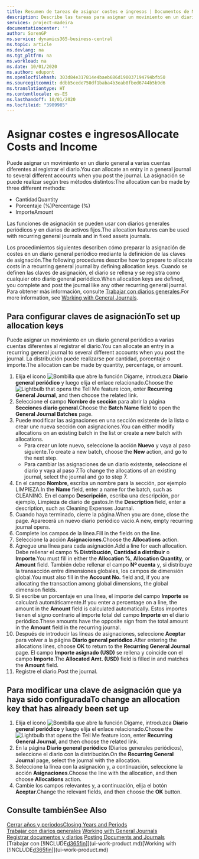 ```yaml
---
title: Resumen de tareas de asignar costes e ingresos | Documentos de Microsoft
description: Describe las tareas para asignar un movimiento en un diario general a varias cuentas diferentes al registrar el diario.
services: project-madeira
documentationcenter: ''
author: SorenGP
ms.service: dynamics365-business-central
ms.topic: article
ms.devlang: na
ms.tgt_pltfrm: na
ms.workload: na
ms.date: 10/01/2020
ms.author: edupont
ms.openlocfilehash: 303d84e317814e4baeb686d190037194794bfb50
ms.sourcegitcommit: ddbb5cede750df1baba4b3eab8fbed6744b5b9d6
ms.translationtype: HT
ms.contentlocale: es-ES
ms.lasthandoff: 10/01/2020
ms.locfileid: "3909985"
---
```

# <a name="allocate-costs-and-income"></a><span data-ttu-id="4b7ad-103">Asignar costes e ingresos</span><span class="sxs-lookup"><span data-stu-id="4b7ad-103">Allocate Costs and Income</span></span>
<span data-ttu-id="4b7ad-104">Puede asignar un movimiento en un diario general a varias cuentas diferentes al registrar el diario.</span><span class="sxs-lookup"><span data-stu-id="4b7ad-104">You can allocate an entry in a general journal to several different accounts when you post the journal.</span></span> <span data-ttu-id="4b7ad-105">La asignación se puede realizar según tres métodos distintos:</span><span class="sxs-lookup"><span data-stu-id="4b7ad-105">The allocation can be made by three different methods:</span></span>

* <span data-ttu-id="4b7ad-106">Cantidad</span><span class="sxs-lookup"><span data-stu-id="4b7ad-106">Quantity</span></span>
* <span data-ttu-id="4b7ad-107">Porcentaje (%)</span><span class="sxs-lookup"><span data-stu-id="4b7ad-107">Percentage (%)</span></span>
* <span data-ttu-id="4b7ad-108">Importe</span><span class="sxs-lookup"><span data-stu-id="4b7ad-108">Amount</span></span>

<span data-ttu-id="4b7ad-109">Las funciones de asignación se pueden usar con diarios generales periódicos y en diarios de activos fijos.</span><span class="sxs-lookup"><span data-stu-id="4b7ad-109">The allocation features can be used with recurring general journals and in fixed assets journals.</span></span>
<!--You can also distribute the cost or revenue of a line to an intercompany partner when you post a sales or purchase document. When you post the document, a line will be posted in your general journal, and a corresponding line will be created in the intercompany outbox.-->

<span data-ttu-id="4b7ad-110">Los procedimientos siguientes describen cómo preparar la asignación de costes en un diario general periódico mediante la definición de las claves de asignación.</span><span class="sxs-lookup"><span data-stu-id="4b7ad-110">The following procedures describe how to prepare to allocate costs in a recurring general journal by defining allocation keys.</span></span> <span data-ttu-id="4b7ad-111">Cuando se definen las claves de asignación, el diario se rellena y se registra como cualquier otro diario general periódico.</span><span class="sxs-lookup"><span data-stu-id="4b7ad-111">When allocation keys are defined, you complete and post the journal like any other recurring general journal.</span></span> <span data-ttu-id="4b7ad-112">Para obtener más información, consulte [Trabajar con diarios generales](ui-work-general-journals.md).</span><span class="sxs-lookup"><span data-stu-id="4b7ad-112">For more information, see [Working with General Journals](ui-work-general-journals.md).</span></span>

## <a name="to-set-up-allocation-keys"></a><span data-ttu-id="4b7ad-113">Para configurar claves de asignación</span><span class="sxs-lookup"><span data-stu-id="4b7ad-113">To set up allocation keys</span></span>
<span data-ttu-id="4b7ad-114">Puede asignar un movimiento en un diario general periódico a varias cuentas diferentes al registrar el diario.</span><span class="sxs-lookup"><span data-stu-id="4b7ad-114">You can allocate an entry in a recurring general journal to several different accounts when you post the journal.</span></span> <span data-ttu-id="4b7ad-115">La distribución puede realizarse por cantidad, porcentaje o importe.</span><span class="sxs-lookup"><span data-stu-id="4b7ad-115">The allocation can be made by quantity, percentage, or amount.</span></span>
1. <span data-ttu-id="4b7ad-116">Elija el icono ![Bombilla que abre la función Dígame](media/ui-search/search_small.png "Dígame qué desea hacer"), introduzca **Diario general periódico** y luego elija el enlace relacionado.</span><span class="sxs-lookup"><span data-stu-id="4b7ad-116">Choose the ![Lightbulb that opens the Tell Me feature](media/ui-search/search_small.png "Tell me what you want to do") icon, enter **Recurring General Journal**, and then choose the related link.</span></span>
2. <span data-ttu-id="4b7ad-117">Seleccione el campo **Nombre de sección** para abrir la página **Secciones diario general**.</span><span class="sxs-lookup"><span data-stu-id="4b7ad-117">Choose the **Batch Name** field to open the **General Journal Batches** page.</span></span>
3. <span data-ttu-id="4b7ad-118">Puede modificar las asignaciones en una sección existente de la lista o crear une nueva sección con asignaciones.</span><span class="sxs-lookup"><span data-stu-id="4b7ad-118">You can either modify allocations on an existing batch in the list or create a new batch with allocations.</span></span>
   * <span data-ttu-id="4b7ad-119">Para crear un lote nuevo, seleccione la acción **Nuevo** y vaya al paso siguiente.</span><span class="sxs-lookup"><span data-stu-id="4b7ad-119">To create a new batch, choose the **New** action, and go to the next step.</span></span>
   * <span data-ttu-id="4b7ad-120">Para cambiar las asignaciones de un diario existente, seleccione el diario y vaya al paso 7.</span><span class="sxs-lookup"><span data-stu-id="4b7ad-120">To change the allocations of an existing journal, select the journal and go to step 7.</span></span>    
4. <span data-ttu-id="4b7ad-121">En el campo **Nombre**, escriba un nombre para la sección, por ejemplo LIMPIEZA.</span><span class="sxs-lookup"><span data-stu-id="4b7ad-121">In the **Name** field, enter a name for the batch, such as CLEANING.</span></span> <span data-ttu-id="4b7ad-122">En el campo **Descripción**, escriba una descripción, por ejemplo, Limpieza de diario de gastos.</span><span class="sxs-lookup"><span data-stu-id="4b7ad-122">In the **Description** field, enter a description, such as Cleaning Expenses Journal.</span></span>
5. <span data-ttu-id="4b7ad-123">Cuando haya terminado, cierre la página.</span><span class="sxs-lookup"><span data-stu-id="4b7ad-123">When you are done, close the page.</span></span> <span data-ttu-id="4b7ad-124">Aparecerá un nuevo diario periódico vacío.</span><span class="sxs-lookup"><span data-stu-id="4b7ad-124">A new, empty recurring journal opens.</span></span>
6. <span data-ttu-id="4b7ad-125">Complete los campos de la línea.</span><span class="sxs-lookup"><span data-stu-id="4b7ad-125">Fill in the fields on the line.</span></span>
7. <span data-ttu-id="4b7ad-126">Seleccione la acción **Asignaciones**.</span><span class="sxs-lookup"><span data-stu-id="4b7ad-126">Choose the **Allocations** action.</span></span>
8. <span data-ttu-id="4b7ad-127">Agregue una línea para cada asignación.</span><span class="sxs-lookup"><span data-stu-id="4b7ad-127">Add a line for each allocation.</span></span> <span data-ttu-id="4b7ad-128">Debe rellenar el campo **% Distribución**, **Cantidad a distribuir** o **Importe**.</span><span class="sxs-lookup"><span data-stu-id="4b7ad-128">You must fill in either the **Allocation %**, **Allocation Quantity**, or **Amount** field.</span></span> <span data-ttu-id="4b7ad-129">También debe rellenar el campo **Nº cuenta** y, si distribuye la transacción entre dimensiones globales, los campos de dimensión global.</span><span class="sxs-lookup"><span data-stu-id="4b7ad-129">You must also fill in the **Account No.** field and, if you are allocating the transaction among global dimensions, the global dimension fields.</span></span>
9. <span data-ttu-id="4b7ad-130">Si escribe un porcentaje en una línea, el importe del campo **Importe** se calculará automáticamente.</span><span class="sxs-lookup"><span data-stu-id="4b7ad-130">If you enter a percentage on a line, the amount in the **Amount** field is calculated automatically.</span></span> <span data-ttu-id="4b7ad-131">Estos importes tienen el signo contrario al importe total del campo **Importe** en el diario periódico.</span><span class="sxs-lookup"><span data-stu-id="4b7ad-131">These amounts have the opposite sign from the total amount in the **Amount** field in the recurring journal.</span></span>
10. <span data-ttu-id="4b7ad-132">Después de introducir las líneas de asignaciones, seleccione **Aceptar** para volver a la página **Diario general periódico**.</span><span class="sxs-lookup"><span data-stu-id="4b7ad-132">After entering the allocations lines, choose **OK** to return to the **Recurring General Journal** page.</span></span> <span data-ttu-id="4b7ad-133">El campo **Importe asignado (USD)** se rellena y coincide con el campo **Importe**.</span><span class="sxs-lookup"><span data-stu-id="4b7ad-133">The **Allocated Amt. (USD)** field is filled in and matches the **Amount** field.</span></span>
11. <span data-ttu-id="4b7ad-134">Registre el diario.</span><span class="sxs-lookup"><span data-stu-id="4b7ad-134">Post the journal.</span></span>

## <a name="to-change-an-allocation-key-that-has-already-been-set-up"></a><span data-ttu-id="4b7ad-135">Para modificar una clave de asignación que ya haya sido configurada</span><span class="sxs-lookup"><span data-stu-id="4b7ad-135">To change an allocation key that has already been set up</span></span>
1. <span data-ttu-id="4b7ad-136">Elija el icono ![Bombilla que abre la función Dígame](media/ui-search/search_small.png "Dígame qué desea hacer"), introduzca **Diario general periódico** y luego elija el enlace relacionado.</span><span class="sxs-lookup"><span data-stu-id="4b7ad-136">Choose the ![Lightbulb that opens the Tell Me feature](media/ui-search/search_small.png "Tell me what you want to do") icon, enter **Recurring General Journal**, and then choose the related link.</span></span>
2. <span data-ttu-id="4b7ad-137">En la página **Diario general periódico** (Diarios generales periódicos), seleccione el diario con la distribución.</span><span class="sxs-lookup"><span data-stu-id="4b7ad-137">On the **Recurring General Journal** page, select the journal with the allocation.</span></span>
3. <span data-ttu-id="4b7ad-138">Seleccione la línea con la asignación y, a continuación, seleccione la acción **Asignaciones**.</span><span class="sxs-lookup"><span data-stu-id="4b7ad-138">Choose the line with the allocation, and then choose **Allocations** action.</span></span>
4. <span data-ttu-id="4b7ad-139">Cambie los campos relevantes y, a continuación, elija el botón **Aceptar**.</span><span class="sxs-lookup"><span data-stu-id="4b7ad-139">Change the relevant fields, and then choose the **OK** button.</span></span>

## <a name="see-also"></a><span data-ttu-id="4b7ad-140">Consulte también</span><span class="sxs-lookup"><span data-stu-id="4b7ad-140">See Also</span></span>
[<span data-ttu-id="4b7ad-141">Cerrar años y periodos</span><span class="sxs-lookup"><span data-stu-id="4b7ad-141">Closing Years and Periods</span></span>](year-close-years-periods.md)  
<span data-ttu-id="4b7ad-142">[Trabajar con diarios generales](ui-work-general-journals.md)  </span><span class="sxs-lookup"><span data-stu-id="4b7ad-142">[Working with General Journals](ui-work-general-journals.md)  </span></span>  
<span data-ttu-id="4b7ad-143">[Registrar documentos y diarios](ui-post-documents-journals.md)  </span><span class="sxs-lookup"><span data-stu-id="4b7ad-143">[Posting Documents and Journals](ui-post-documents-journals.md)  </span></span>  
<span data-ttu-id="4b7ad-144">[Trabajar con [!INCLUDE[d365fin](includes/d365fin_md.md)]](ui-work-product.md)</span><span class="sxs-lookup"><span data-stu-id="4b7ad-144">[Working with [!INCLUDE[d365fin](includes/d365fin_md.md)]](ui-work-product.md)</span></span>
